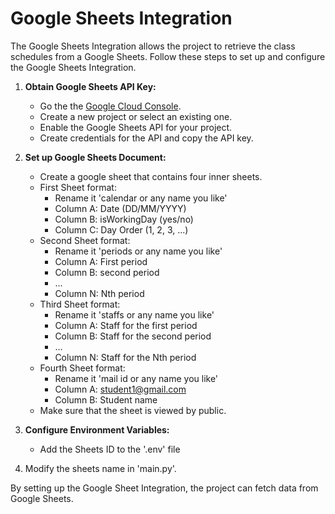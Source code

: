 # Google Sheets Integration

The Google Sheets Integration allows the project to retrieve the class
schedules from a Google Sheets. Follow these steps to set up and configure
the Google Sheets Integration.

1. **Obtain Google Sheets API Key:**
    - Go the the [Google Cloud Console](https://console.cloud.google.com/).
    - Create a new project or select an existing one.
    - Enable the Google Sheets API for your project.
    - Create credentials for the API and copy the API key.

2. **Set up Google Sheets Document:**
    - Create a google sheet that contains four inner sheets.
    - First Sheet format: 
        - Rename it 'calendar or any name you like'
        - Column A: Date (DD/MM/YYYY)
        - Column B: isWorkingDay (yes/no)
        - Column C: Day Order (1, 2, 3, ...)
    - Second Sheet format:
        - Rename it 'periods or any name you like'
        - Column A: First period
        - Column B: second period
        - ...
        - Column N: Nth period
    - Third Sheet format:
        - Rename it 'staffs or any name you like'
        - Column A: Staff for the first period
        - Column B: Staff for the second period
        - ...
        - Column N: Staff for the Nth period
    - Fourth Sheet format:
        - Rename it 'mail id or any name you like'
        - Column A: student1@gmail.com
        - Column B: Student name 
    - Make sure that the sheet is viewed by public.

3. **Configure Environment Variables:**
    - Add the Sheets ID to the '.env' file
    
4. Modify the sheets name in 'main.py'.

By setting up the Google Sheet Integration, the project can fetch data
from Google Sheets.